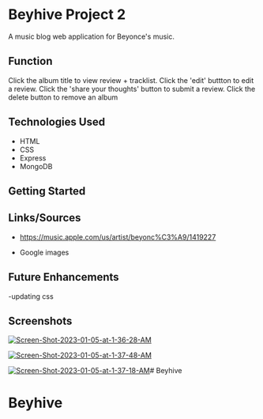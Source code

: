 # Beyhive Project 2

A music blog web application for Beyonce's music. 

## Function
Click the album title to view review + tracklist. Click the 'edit' buttton to edit a review. Click the 'share your thoughts' button to submit a review. Click the delete button to remove an album

## Technologies Used
* HTML
* CSS
* Express
* MongoDB

## Getting Started


## Links/Sources
* https://music.apple.com/us/artist/beyonc%C3%A9/1419227

* Google images

## Future Enhancements
-updating css


## Screenshots
<a href="https://ibb.co/LZmKRJ1"><img src="https://i.ibb.co/G5ymptR/Screen-Shot-2023-01-05-at-1-36-28-AM.png" alt="Screen-Shot-2023-01-05-at-1-36-28-AM" border="0" /></a>

<a href="https://ibb.co/TqXX9JJ"><img src="https://i.ibb.co/FqvvRcc/Screen-Shot-2023-01-05-at-1-37-48-AM.png" alt="Screen-Shot-2023-01-05-at-1-37-48-AM" border="0"></a>

<a href="https://ibb.co/3BNh7xH"><img src="https://i.ibb.co/D5CKtBn/Screen-Shot-2023-01-05-at-1-37-18-AM.png" alt="Screen-Shot-2023-01-05-at-1-37-18-AM" border="0"></a># Beyhive
# Beyhive
